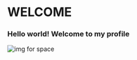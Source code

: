 # WELCOME

### Hello world! Welcome to my profile 

![img for space](https://images.pexels.com/photos/220201/pexels-photo-220201.jpeg?auto=compress&cs=tinysrgb&w=1600)
